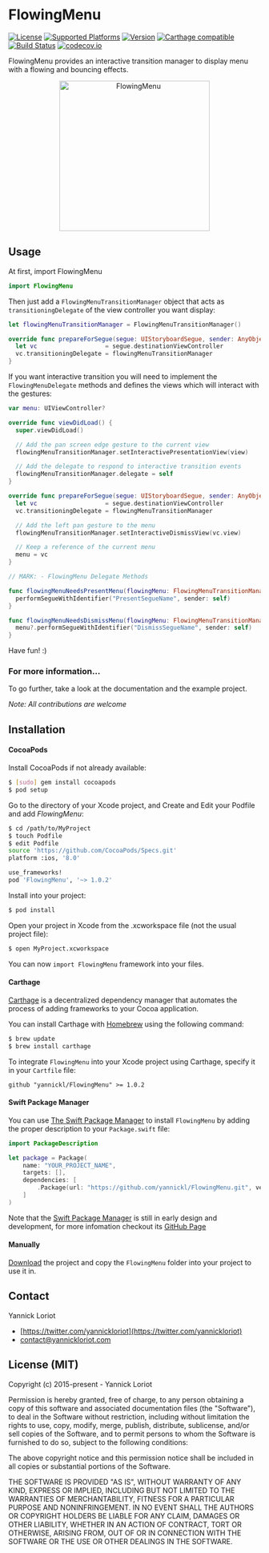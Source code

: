 # FlowingMenu

[![License](https://cocoapod-badges.herokuapp.com/l/FlowingMenu/badge.svg)](http://cocoadocs.org/docsets/FlowingMenu/) [![Supported Platforms](https://cocoapod-badges.herokuapp.com/p/FlowingMenu/badge.svg)](http://cocoadocs.org/docsets/FlowingMenu/) [![Version](https://cocoapod-badges.herokuapp.com/v/FlowingMenu/badge.svg)](http://cocoadocs.org/docsets/FlowingMenu/) [![Carthage compatible](https://img.shields.io/badge/Carthage-compatible-4BC51D.svg?style=flat)](https://github.com/Carthage/Carthage) [![Build Status](https://travis-ci.org/yannickl/FlowingMenu.svg?branch=master)](https://travis-ci.org/yannickl/FlowingMenu) [![codecov.io](http://codecov.io/github/yannickl/FlowingMenu/coverage.svg?branch=master)](http://codecov.io/github/yannickl/FlowingMenu?branch=master)

FlowingMenu provides an interactive transition manager to display menu with a flowing and bouncing effects.

<p align="center">
  <img src="http://yannickloriot.com/resources/flowingmenu.gif" alt="FlowingMenu" width="300"/>
</p>

## Usage

At first, import FlowingMenu

```swift
import FlowingMenu
```

Then just add a `FlowingMenuTransitionManager` object that acts as `transitioningDelegate` of the view controller you want display:

```swift
let flowingMenuTransitionManager = FlowingMenuTransitionManager()

override func prepareForSegue(segue: UIStoryboardSegue, sender: AnyObject?) {
  let vc                   = segue.destinationViewController
  vc.transitioningDelegate = flowingMenuTransitionManager
}
```

If you want interactive transition you will need to implement the `FlowingMenuDelegate` methods and defines the views which will interact with the gestures:

```swift
var menu: UIViewController?

override func viewDidLoad() {
  super.viewDidLoad()

  // Add the pan screen edge gesture to the current view
  flowingMenuTransitionManager.setInteractivePresentationView(view)

  // Add the delegate to respond to interactive transition events
  flowingMenuTransitionManager.delegate = self
}

override func prepareForSegue(segue: UIStoryboardSegue, sender: AnyObject?) {
  let vc                   = segue.destinationViewController
  vc.transitioningDelegate = flowingMenuTransitionManager

  // Add the left pan gesture to the menu
  flowingMenuTransitionManager.setInteractiveDismissView(vc.view)

  // Keep a reference of the current menu
  menu = vc
}

// MARK: - FlowingMenu Delegate Methods

func flowingMenuNeedsPresentMenu(flowingMenu: FlowingMenuTransitionManager) {
  performSegueWithIdentifier("PresentSegueName", sender: self)
}

func flowingMenuNeedsDismissMenu(flowingMenu: FlowingMenuTransitionManager) {
  menu?.performSegueWithIdentifier("DismissSegueName", sender: self)
}
```

Have fun! :)

### For more information...

To go further, take a look at the documentation and the example project.

*Note: All contributions are welcome*

## Installation

#### CocoaPods

Install CocoaPods if not already available:

``` bash
$ [sudo] gem install cocoapods
$ pod setup
```
Go to the directory of your Xcode project, and Create and Edit your Podfile and add _FlowingMenu_:

``` bash
$ cd /path/to/MyProject
$ touch Podfile
$ edit Podfile
source 'https://github.com/CocoaPods/Specs.git'
platform :ios, '8.0'

use_frameworks!
pod 'FlowingMenu', '~> 1.0.2'
```

Install into your project:

``` bash
$ pod install
```

Open your project in Xcode from the .xcworkspace file (not the usual project file):

``` bash
$ open MyProject.xcworkspace
```

You can now `import FlowingMenu` framework into your files.

#### Carthage

[Carthage](https://github.com/Carthage/Carthage) is a decentralized dependency manager that automates the process of adding frameworks to your Cocoa application.

You can install Carthage with [Homebrew](http://brew.sh/) using the following command:

```bash
$ brew update
$ brew install carthage
```

To integrate `FlowingMenu` into your Xcode project using Carthage, specify it in your `Cartfile` file:

```ogdl
github "yannickl/FlowingMenu" >= 1.0.2
```

#### Swift Package Manager
You can use [The Swift Package Manager](https://swift.org/package-manager) to install `FlowingMenu` by adding the proper description to your `Package.swift` file:
```swift
import PackageDescription

let package = Package(
    name: "YOUR_PROJECT_NAME",
    targets: [],
    dependencies: [
        .Package(url: "https://github.com/yannickl/FlowingMenu.git", versions: "1.0.0" ..< Version.max)
    ]
)
```

Note that the [Swift Package Manager](https://swift.org/package-manager) is still in early design and development, for more infomation checkout its [GitHub Page](https://github.com/apple/swift-package-manager)

#### Manually

[Download](https://github.com/YannickL/FlowingMenu/archive/master.zip) the project and copy the `FlowingMenu` folder into your project to use it in.

## Contact

Yannick Loriot
 - [https://twitter.com/yannickloriot](https://twitter.com/yannickloriot)
 - [contact@yannickloriot.com](mailto:contact@yannickloriot.com)


## License (MIT)

Copyright (c) 2015-present - Yannick Loriot

Permission is hereby granted, free of charge, to any person obtaining a copy
of this software and associated documentation files (the "Software"), to deal
in the Software without restriction, including without limitation the rights
to use, copy, modify, merge, publish, distribute, sublicense, and/or sell
copies of the Software, and to permit persons to whom the Software is
furnished to do so, subject to the following conditions:

The above copyright notice and this permission notice shall be included in
all copies or substantial portions of the Software.

THE SOFTWARE IS PROVIDED "AS IS", WITHOUT WARRANTY OF ANY KIND, EXPRESS OR
IMPLIED, INCLUDING BUT NOT LIMITED TO THE WARRANTIES OF MERCHANTABILITY,
FITNESS FOR A PARTICULAR PURPOSE AND NONINFRINGEMENT. IN NO EVENT SHALL THE
AUTHORS OR COPYRIGHT HOLDERS BE LIABLE FOR ANY CLAIM, DAMAGES OR OTHER
LIABILITY, WHETHER IN AN ACTION OF CONTRACT, TORT OR OTHERWISE, ARISING FROM,
OUT OF OR IN CONNECTION WITH THE SOFTWARE OR THE USE OR OTHER DEALINGS IN
THE SOFTWARE.
